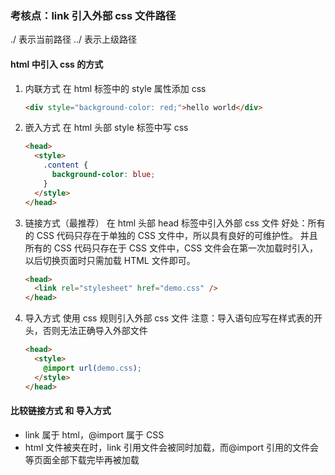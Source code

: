 ### 考核点：link 引入外部 css 文件路径

./ 表示当前路径
../ 表示上级路径

#### html 中引入 css 的方式

1. 内联方式
   在 html 标签中的 style 属性添加 css

   ```html
   <div style="background-color: red;">hello world</div>
   ```

2. 嵌入方式
   在 html 头部 style 标签中写 css

   ```html
   <head>
     <style>
       .content {
         background-color: blue;
       }
     </style>
   </head>
   ```

3. 链接方式（最推荐）
   在 html 头部 head 标签中引入外部 css 文件
   好处：所有的 CSS 代码只存在于单独的 CSS 文件中，所以具有良好的可维护性。
   并且所有的 CSS 代码只存在于 CSS 文件中，CSS 文件会在第一次加载时引入，以后切换页面时只需加载 HTML 文件即可。

   ```html
   <head>
     <link rel="stylesheet" href="demo.css" />
   </head>
   ```

4. 导入方式
   使用 css 规则引入外部 css 文件
   注意：导入语句应写在样式表的开头，否则无法正确导入外部文件

   ```html
   <head>
     <style>
       @import url(demo.css);
     </style>
   </head>
   ```

#### 比较链接方式 和 导入方式

- link 属于 html，@import 属于 CSS
- html 文件被夹在时，link 引用文件会被同时加载，而@import 引用的文件会等页面全部下载完毕再被加载
